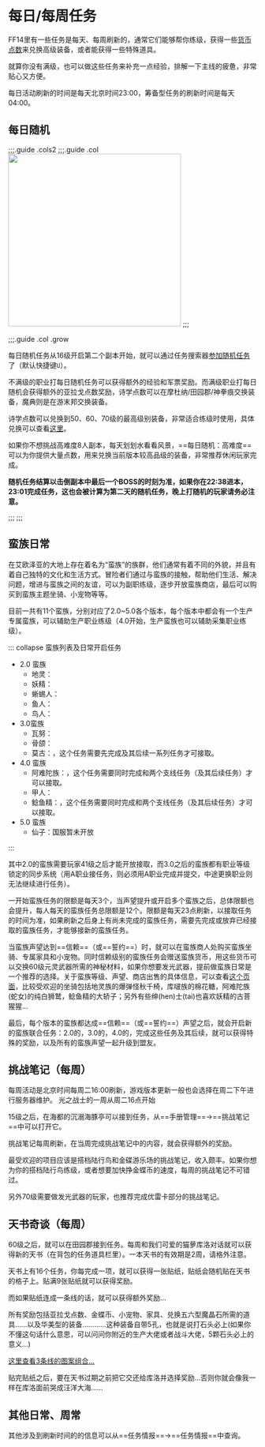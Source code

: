 # 每日/每周任务

FF14里有一些任务是每天、每周刷新的，通常它们能够帮你练级，获得一些[货币点数](/advanced/currency.md#战斗通货——亚拉戈神典石)来兑换高级装备，或者能获得一些特殊道具。

就算你没有满级，也可以做这些任务来补充一点经验，排解一下主线的疲惫，非常贴心又方便。

每日活动刷新的时间是每天北京时间23:00，筹备型任务的刷新时间是每天04:00。

## 每日随机

;;;.guide .cols2
;;;.guide .col
<img src="./raid.assets/seacher.jpg" width="350px" />
;;;

;;;.guide .col .grow

每日随机任务从16级开启第二个副本开始，就可以通过任务搜索器[参加随机任务](/basic/battle.md#随机副本)了（默认快捷键`U`）。

不满级的职业打每日随机任务可以获得额外的经验和军票奖励。而满级职业打每日随机会获得额外的亚拉戈点数奖励，诗学点数可以在摩杜纳/田园郡/神拳痕交换装备，魔典则是在游末邦交换装备。

诗学点数可以兑换到50、60、70级的最高级别装备，非常适合练级时使用，具体兑换可以查看[这里](/advanced/currency.md#战斗通货——亚拉戈神典石)。

如果你不想挑战高难度8人副本，每天划划水看看风景，==每日随机：高难度==可以为你提供大量点数，用来兑换当前版本较高品级的装备，非常推荐休闲玩家完成。

**随机任务结算以击倒副本中最后一个BOSS的时刻为准，如果你在22:38进本，23:01完成任务，这也会被计算为第二天的随机任务，晚上打随机的玩家请务必注意。**

;;;
;;;

## 蛮族日常

在艾欧泽亚的大地上存在着名为“蛮族”的族群，他们通常有着不同的外貌，并且有着自己独特的文化和生活方式。冒险者们通过与蛮族的接触，帮助他们生活、解决问题，增进与蛮族之间的友谊，可以为副职练级，逐步开放蛮族商店，最后可以购买到蛮族主题坐骑、小宠物等等。

目前一共有11个蛮族，分别对应了2.0~5.0各个版本，每个版本中都会有一个生产专属蛮族，可以辅助生产职业练级（4.0开始，生产蛮族也可以辅助采集职业练级）。

::: collapse 蛮族列表及日常开启任务

* 2.0 蛮族
  * 地灵：<quest name="人造硝石的盗贼" />
  * 妖精：<quest name="拜访妖精暂留地" />
  * 蜥蜴人：<quest name="荒野之乱" />
  * 鱼人：<quest name="来自深海" />
  * 鸟人：<quest name="雷雨将至" />
* 3.0蛮族
  * 瓦努：<quest name="花冠的逃亡者" />
  * 骨颌：<quest name="没有名字的骨颌族" />
  * 莫古：<quest name="困扰人类的修复团！" />，这个任务需要先完成<quest name="目标入团" />及其后续一系列任务才可接取。
* 4.0 蛮族
  * 阿难陀族：<quest name="新的伙伴是光之战士" />，这个任务需要同时完成<quest name="不屈不挠" />和<quest name="隐蔽的真相" type="plus" />两个支线任务（及其后续任务）才可以接取。
  * 甲人：<quest name="宝物殿之缘" />
  * 鲶鱼精：<quest name="滋润吧鲶鱼精" />，这个任务需要同时完成<quest name="痴迷赏花" type="plus"/>和<quest name="黑鼻" type="plus" />两个支线任务（及其后续任务）才可以接取。
* 5.0 蛮族
  * 仙子：国服暂未开放

:::

其中2.0的蛮族需要玩家41级之后才能开放接取，而3.0之后的蛮族都有职业等级锁定的同步系统（用A职业接任务，则必须用A职业完成并提交，中途更换职业则无法继续进行任务）。

一开始蛮族任务的限额是每天3个，当声望提升或开启多个蛮族之后，总体限额也会提升，每人每天的蛮族任务总限额是12个。限额是每天23点刷新，以接取任务的时间为准，如果刷新之后身上有尚未完成的蛮族任务，需要先完成或放弃已经接取的蛮族任务，才能够接新的蛮族任务。

当蛮族声望达到==信赖==（或==誓约==）时，就可以在蛮族商人处购买蛮族坐骑、专属家具和小宠物。同时信赖级别的蛮族任务会赠送蛮族货币，用这些货币可以交换60级元灵武器所需的神秘材料，如果你想要发光武器，提前做蛮族日常是一个推荐的选择。关于蛮族等级、声望、商店出售的具体信息，可以查看[这个页面](https://ff14.huijiwiki.com/wiki/%E8%9B%AE%E6%97%8F)，比较受欢迎的坐骑包括地灵族的爆弹怪秋千椅，库啵族的棉花糖，阿难陀族(蛇女)的纯白狮鹫，鲶鱼精的大轿子；另外有些绅(hen)士(tai)也喜欢妖精的古菩猩猩…

最后，每个版本的蛮族都达成==信赖==（或==誓约==）声望之后，就会开启新的蛮族联合任务：2.0的<quest name="蛮族之风再起" />，3.0的<quest name="修复团之乱" />，4.0的<quest name="人鱼之肉" />，完成这些任务及其后续，就可以获得特殊的奖励，以及所有的蛮族声望一起升级到盟友。

## 挑战笔记（每周）

每周活动是北京时间每周二16:00刷新，游戏版本更新一般也会选择在周二下午进行服务器维护。 光之战士的一周从周二16点开始

15级之后，在海都的沉溺海豚亭可以接到<quest type="plus" name="遗失的挑战笔记" />任务，从==手册管理==→==挑战笔记==中可以打开它。

挑战笔记每周刷新，在当周完成挑战笔记中的内容，就会获得额外的奖励。

最受欢迎的项目应该是搭档陆行鸟和金碟游乐场的挑战笔记，收入颇丰。如果你想为你的搭档陆行鸟练级，或者想要加快挣金蝶币的速度，每周的挑战笔记不可错过。

另外70级需要做发光武器的玩家，也推荐完成优雷卡部分的挑战笔记。

## 天书奇谈（每周）

60级之后，就可以在田园郡接到<quest type="plus" name="天书奇谈" />任务。每周和我们可爱的猫萝库洛对话就可以获得新的天书（在背包的任务道具栏里）。一本天书的有效期是2周，请格外注意。

天书上有16个任务，你每完成一项，就可以获得一张贴纸，贴纸会随机贴在天书的格子上。贴满9张贴纸就可以获得奖励。

而如果贴纸连成一条线的话，就可以获得额外奖励…

所有奖励包括亚拉戈点数、金蝶币、小宠物、家具、兑换五六型魔晶石所需的道具……以及华美型的装备…………这种装备自带5孔，也就是说打石头必上(如果你不懂这句话什么意思，可以问问你附近的生产大佬或者战斗大佬，5颗石头必上的意义…)

[这里查看3条线的图案组合…](https://www.ffxiv.cn/detail/article/251)

贴完贴纸之后，要在天书过期之前把它交还给库洛并选择奖励…否则你就会像我一样在库洛面前哭成汪洋大海……

## 其他日常、周常

其他涉及到刷新时间的的信息可以从==任务情报==→==任务情报==中查询。
